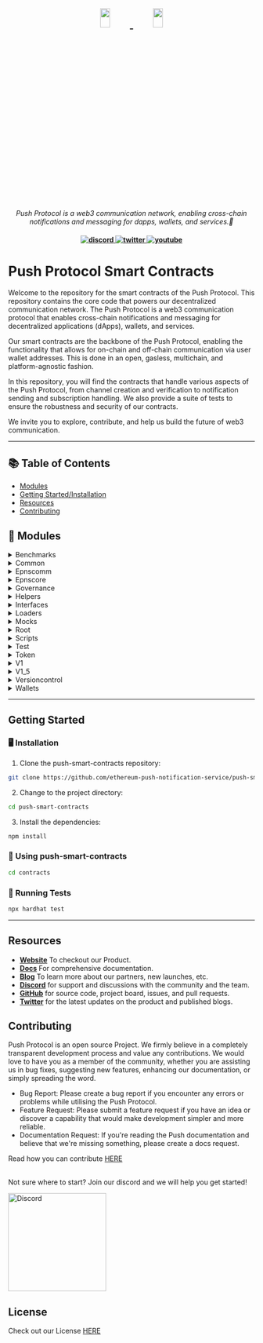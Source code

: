 <h1 align="center">
    <a href="https://push.org/#gh-light-mode-only">
    <img width='20%' height='10%' src="https://res.cloudinary.com/drdjegqln/image/upload/v1686227557/Push-Logo-Standard-Dark_xap7z5.png">
    </a>
    <a href="https://push.org/#gh-dark-mode-only">
    <img width='20%' height='10%' src="https://res.cloudinary.com/drdjegqln/image/upload/v1686227558/Push-Logo-Standard-White_dlvapc.png">
    </a>
</h1>

<p align="center">
  <i align="center">Push Protocol is a web3 communication network, enabling cross-chain notifications and messaging for dapps, wallets, and services.🚀</i>
</p>

<h4 align="center">

  <a href="https://discord.gg/pushprotocol">
    <img src="https://img.shields.io/badge/discord-7289da.svg?style=flat-square" alt="discord">
  </a>
  <a href="https://twitter.com/pushprotocol">
    <img src="https://img.shields.io/badge/twitter-18a1d6.svg?style=flat-square" alt="twitter">
  </a>
  <a href="https://www.youtube.com/@pushprotocol">
    <img src="https://img.shields.io/badge/youtube-d95652.svg?style=flat-square&" alt="youtube">
  </a>
</h4>

# Push Protocol Smart Contracts

Welcome to the repository for the smart contracts of the Push Protocol. This repository contains the core code that powers our decentralized communication network. The Push Protocol is a web3 communication protocol that enables cross-chain notifications and messaging for decentralized applications (dApps), wallets, and services.

Our smart contracts are the backbone of the Push Protocol, enabling the functionality that allows for on-chain and off-chain communication via user wallet addresses. This is done in an open, gasless, multichain, and platform-agnostic fashion.

In this repository, you will find the contracts that handle various aspects of the Push Protocol, from channel creation and verification to notification sending and subscription handling. We also provide a suite of tests to ensure the robustness and security of our contracts.

We invite you to explore, contribute, and help us build the future of web3 communication.



---

## 📚 Table of Contents
- [Modules](#-modules)
- [Getting Started/Installation](#getting-started)
- [Resources](#resources)
- [Contributing](#contributing)


## 🧩 Modules

<details closed><summary>Benchmarks</summary>

| File                         | Summary                                                                                                                                                                                                                                                                                                                                                                                                                                                                                                                   | Module                                       |
|:-----------------------------|:--------------------------------------------------------------------------------------------------------------------------------------------------------------------------------------------------------------------------------------------------------------------------------------------------------------------------------------------------------------------------------------------------------------------------------------------------------------------------------------------------------------------------|:---------------------------------------------|
| EPNSCoreV1.Benchmark.test.js | The code snippet initializes and runs benchmarks to test the functionality of the EPNS smart contract. The tests involve creating channels and adding whitelisted addresses. The contract is deployed using a proxy contract, with arguments passed via arrays and functions executed using the AsyncFunction constructor. The aim is to test the time taken for each function to execute. The benchmarks are run against three different versions of the contract, allowing for comparisons on changes in functionality. | test/benchmarks/EPNSCoreV1.Benchmark.test.js |

</details>

<details closed><summary>Common</summary>

| File             | Summary                                                                                                                                                                                                                                                                                                                                                                                                         | Module                       |
|:-----------------|:----------------------------------------------------------------------------------------------------------------------------------------------------------------------------------------------------------------------------------------------------------------------------------------------------------------------------------------------------------------------------------------------------------------|:-----------------------------|
| expect.js        | This code defines a Chai assertion library and uses it to test solidity code on the Ethereum blockchain through the Ethereum Waffle package. It exports the'expect' function for use in testing.                                                                                                                                                                                                                | test/common/expect.js        |
| fixtures.js      | The provided code snippet offers two fixtures-`epnsContractFixture` and `tokenFixture`-for testing smart contracts related to Ethereum Push Notification Service (EPNS). The `epnsContractFixture` returns several proxies and contracts required for EPNS, while `tokenFixture` returns a mock Dai contract. The code also defines several constants needed for the EPNS deployment and deployment parameters. | test/common/fixtures.js      |
| fixtures_temp.js | The provided code snippet consists of two async functions. The first function deploys an instance of an EPNS contract, along with several other contracts. The second function sets up a token fixture that includes a mock DAI token and the ADAI contract. These functions are exported for use in testing and development environments.                                                                      | test/common/fixtures_temp.js |

</details>

<details closed><summary>Epnscomm</summary>

| File                    | Summary                                                                                                                                                                                                                                                                                                                                                                                                                                                    | Module                                     |
|:------------------------|:-----------------------------------------------------------------------------------------------------------------------------------------------------------------------------------------------------------------------------------------------------------------------------------------------------------------------------------------------------------------------------------------------------------------------------------------------------------|:-------------------------------------------|
| EPNSCommV1.sol          | Error generating file summary. Exception: Client error '400 Bad Request' for url 'https://api.openai.com/v1/chat/completions'                                                                                                                                                                                                                                                                                                                              | contracts/EPNSComm/EPNSCommV1.sol          |
|                         | For more information check: https://httpstatuses.com/400                                                                                                                                                                                                                                                                                                                                                                                                   |                                            |
| EPNSCommStorageV1_5.sol | This Solidity code defines a contract for storing and managing user data in the Ethereum Push Notification Service (EPNS) protocol. It includes a User struct for organizing data about users and several mappings that track user and channel subscriptions. The contract also includes state variables for governance, user count, and more.                                                                                                             | contracts/EPNSComm/EPNSCommStorageV1_5.sol |
| EPNSCommAdmin.sol       | This code snippet is a Solidity contract that extends the ProxyAdmin contract from the OpenZeppelin library. Its main functionality is to serve as a proxy administrator for a smart contract system, allowing the updating and upgrading of contracts in the system, while maintaining the same deployment address and keeping the contract functionalities intact. The SPDX-License-Identifier is also included, specifying the open-source MIT license. | contracts/EPNSComm/EPNSCommAdmin.sol       |
| EPNSCommProxy.sol       | The provided Solidity contract is an implementation of a transparent upgradeable proxy using the OpenZeppelin library. It takes in parameters for the contract's logic, governance address, push-channel admin address, and chain name as part of its constructor function. Upon initialization, the contract transparently proxies its functionality, allowing future upgrades and modifications without breaking functionality or requiring migrations.  | contracts/EPNSComm/EPNSCommProxy.sol       |
| EPNSCommV1_5.sol        | Error generating file summary. Exception: Client error '400 Bad Request' for url 'https://api.openai.com/v1/chat/completions'                                                                                                                                                                                                                                                                                                                              | contracts/EPNSComm/EPNSCommV1_5.sol        |
|                         | For more information check: https://httpstatuses.com/400                                                                                                                                                                                                                                                                                                                                                                                                   |                                            |

</details>

<details closed><summary>Epnscore</summary>

| File                    | Summary                                                                                                                                                                                                                                                                                                                                                                                                                                                                                    | Module                                     |
|:------------------------|:-------------------------------------------------------------------------------------------------------------------------------------------------------------------------------------------------------------------------------------------------------------------------------------------------------------------------------------------------------------------------------------------------------------------------------------------------------------------------------------------|:-------------------------------------------|
| EPNSCoreV1.sol          | Error generating file summary. Exception: Client error '400 Bad Request' for url 'https://api.openai.com/v1/chat/completions'                                                                                                                                                                                                                                                                                                                                                              | contracts/EPNSCore/EPNSCoreV1.sol          |
|                         | For more information check: https://httpstatuses.com/400                                                                                                                                                                                                                                                                                                                                                                                                                                   |                                            |
| EPNSCoreProxy.sol       | The code defines a contract EPNSCoreProxy that extends the TransparentUpgradeableProxy to enable transparent and secure upgrades. It uses the constructor to set various parameters, such as logic contract, governance address, WETH and DAI addresses, and initialization parameters by encoding values using abi.encodeWithSignature().                                                                                                                                                 | contracts/EPNSCore/EPNSCoreProxy.sol       |
| EPNSCoreStorageV2.sol   | The provided code defines a contract called EPNSCoreStorageV2 that has three state variables. It defines two types of byte32 hash constants and mappings for nonces, channel update counters and rewards claimed by addresses for channel creation. It specifies the Solidity compiler version to be used as greater than or equal to 0.6.0 and less than 0.7.0.                                                                                                                           | contracts/EPNSCore/EPNSCoreStorageV2.sol   |
| EPNSCoreAdmin.sol       | The code defines a contract called EPNSCoreAdmin that imports "ProxyAdmin" from the "@openzeppelin/contracts/proxy/" package. The contract defines no behavior of its own and essentially acts as a forwarding service that allows an admin to upgrade other contacts via a proxy. It is licensed under MIT.                                                                                                                                                                               | contracts/EPNSCore/EPNSCoreAdmin.sol       |
| EPNSCoreV1_Temp.sol     | Error generating file summary. Exception: Client error '400 Bad Request' for url 'https://api.openai.com/v1/chat/completions'                                                                                                                                                                                                                                                                                                                                                              | contracts/EPNSCore/EPNSCoreV1_Temp.sol     |
|                         | For more information check: https://httpstatuses.com/400                                                                                                                                                                                                                                                                                                                                                                                                                                   |                                            |
| TempStorage.sol         | The provided code is for a Solidity smart contract called TempStorage, which serves as a temporary storage for channels whose poolContribution and weight have been updated. It uses a mapping data structure to keep track of updated channels and has two functions that allow users to check if a channel has been adjusted and to mark a channel as adjusted, respectively. The constructor function sets the Core_Address of the contract and requires that it be a non-zero address. | contracts/EPNSCore/TempStorage.sol         |
| EPNSCoreStorageV1_5.sol | This Solidity contract defines the storage layout for an Ethereum Push Notification Service (EPNS). It includes various enums, constants, mappings, and state variables to keep track of channels created by users, historical data, fair share ratios, fee calculations, and more.                                                                                                                                                                                                        | contracts/EPNSCore/EPNSCoreStorageV1_5.sol |
| EPNSCoreV1_5.sol        | Error generating file summary. Exception: Client error '400 Bad Request' for url 'https://api.openai.com/v1/chat/completions'                                                                                                                                                                                                                                                                                                                                                              | contracts/EPNSCore/EPNSCoreV1_5.sol        |
|                         | For more information check: https://httpstatuses.com/400                                                                                                                                                                                                                                                                                                                                                                                                                                   |                                            |

</details>

<details closed><summary>Governance</summary>

| File                        | Summary                                                                                                                                                                                                                                                                                                                                                                                                                                                                                                                                                                                                                                  | Module                                           |
|:----------------------------|:-----------------------------------------------------------------------------------------------------------------------------------------------------------------------------------------------------------------------------------------------------------------------------------------------------------------------------------------------------------------------------------------------------------------------------------------------------------------------------------------------------------------------------------------------------------------------------------------------------------------------------------------|:-------------------------------------------------|
| GovernorBravo.sol           | Error generating file summary. Exception: Client error '400 Bad Request' for url 'https://api.openai.com/v1/chat/completions'                                                                                                                                                                                                                                                                                                                                                                                                                                                                                                            | contracts/governance/GovernorBravo.sol           |
|                             | For more information check: https://httpstatuses.com/400                                                                                                                                                                                                                                                                                                                                                                                                                                                                                                                                                                                 |                                                  |
| VerzionedInitializable.sol  | The provided code snippet is a helper contract that supports initializer functions. It includes a modifier for use in the contract's initializer function, a function for returning the revision number of the contract, and a private function for detecting if a function is running in the constructor or not. It is based on the OpenZeppelin Initializable contract.                                                                                                                                                                                                                                                                | contracts/governance/VerzionedInitializable.sol  |
| Timelock.sol                | This code snippet may be used as a secure and safe library to perform arithmetic operations on unsigned integers in Solidity smart contracts. The code ensures that the more complex mathematical operations such as addition, subtraction, multiplication, division, and modular calculations do not exceed limits or the size of the uint data type. It also has built-in error management functions to provide detailed codes and logic errors messages for easier debugging. The remaining part of the code is smart-contract related, implementing a timelock module to set in places consistent custom ETH transactions schedules. | contracts/governance/Timelock.sol                |
| GovernorBravoInterfaces.sol | The given code implements the storage and events for the Governor Bravo contract, which is designed for decentralized governance using voting proposals. It includes functionalities for creating, voting, canceling, queuing, and executing proposals with various parameters such as a voting delay, voting period, and proposal threshold. The Timelock and EPNS contracts are a part of the implementation and facilitate time-based delays and token-based votes, respectively.                                                                                                                                                     | contracts/governance/GovernorBravoInterfaces.sol |
| EPNSBravoProxy.sol          | The code defines a Solidity contract named EPNSBravoProxy that inherits from TransparentUpgradeableProxy. It enables upgrades of contracts by storing the contract's address while launching an upgradeable version of it. The contract takes in several parameters upon implementation, which can change important factors, functionality and voting behavior of each upgrade.                                                                                                                                                                                                                                                          | contracts/governance/EPNSBravoProxy.sol          |

</details>

<details closed><summary>Helpers</summary>

| File     | Summary                                                                                                                       | Module           |
|:---------|:------------------------------------------------------------------------------------------------------------------------------|:-----------------|
| utils.js | Error generating file summary. Exception: Client error '400 Bad Request' for url 'https://api.openai.com/v1/chat/completions' | helpers/utils.js |
|          | For more information check: https://httpstatuses.com/400                                                                      |                  |

</details>

<details closed><summary>Interfaces</summary>

| File                              | Summary                                                                                                                                                                                                                                                                                                                                                                                                                                    | Module                                                 |
|:----------------------------------|:-------------------------------------------------------------------------------------------------------------------------------------------------------------------------------------------------------------------------------------------------------------------------------------------------------------------------------------------------------------------------------------------------------------------------------------------|:-------------------------------------------------------|
| IADai.sol                         | The code defines an interface for the IADai contract, demonstrating its key functions, which include redeeming the currency, returning user balances, returning user principal balances, and retrieving an interest redirection address associated with a given user. These functions allow the users to manage their funds effectively.                                                                                                   | contracts/interfaces/IADai.sol                         |
| IUniswapV2Router.sol              | The provided code is an interface for the popular decentralized exchange Uniswap's version 2 router contract. It outlines the function signature for swapping exact amounts of tokens for other tokens along a specified path, with a minimum output expected, and a deadline by which the transaction must occur. This interface allows integration with the Uniswap V2 Router for token swap functionality from other smart contracts.   | contracts/interfaces/IUniswapV2Router.sol              |
| IPUSH.sol                         | The provided code is an interface for an ERC20-like token contract called IPUSH. It defines four functions that can be implemented by the contract: born() returns the block number when the token was created, totalSupply() returns the total supply of the token, resetHolderWeight() resets the token holder's weight, and returnHolderUnits() returns the number of tokens held by an account at a particular block number.           | contracts/interfaces/IPUSH.sol                         |
| ILendingPool.sol                  | This code defines an interface ILendingPool, which outlines the functionalities of a lending pool smart contract. These functions include depositing, borrowing, repaying, and swapping interest rate mode, as well as getting information on reserves, reserve configurations, user account data, and user reserve data.                                                                                                                  | contracts/interfaces/ILendingPool.sol                  |
| ILendingPoolAddressesProvider.sol | The provided code snippet creates an interface for a lending pool platform. It provides two functions to retrieve the addresses of the lending pool's core and the lending pool itself. These functions allow external contracts to interact with the lending pool. The version of Solidity used must be greater than or equal to 0.6.0 and less than 0.7.0.                                                                               | contracts/interfaces/ILendingPoolAddressesProvider.sol |
| IEPNSCore.sol                     | This code snippet declares an interface in Solidity called "IEPNSCore". It doesn't contain any actual code or functionality, but rather acts as a definition that other contracts can use to interact with contracts that implement the functions and variables defined in this interface. It specifies that the contract implementing this interface should use a version of Solidity greater than or equal to 0.6.0 but less than 0.7.0. | contracts/interfaces/IEPNSCore.sol                     |
| IEPNSCommV1.sol                   | The provided code snippet defines an interface for the IEPNSCommV1 contract that includes two external functions. The first function, subscribeViaCore, allows a user to subscribe to a channel by passing in the channel and user addresses. The second function, unSubscribeViaCore, allows a user to unsubscribe from a previously subscribed channel by passing in the channel and user addresses.                                     | contracts/interfaces/IEPNSCommV1.sol                   |
| ITempStorage.sol                  | The provided code snippet defines an interface for a TempStorage contract that allows the Core Contract to flag channel addresses with complete adjustments as true using the function setChannelAdjusted. The function isChannelAdjusted returns the status of adjustment for a given channel address.                                                                                                                                    | contracts/interfaces/ITempStorage.sol                  |
| IERC1271.sol                      | The provided code snippet is an interface implementation of the ERC1271 standard signature validation method in Solidity. It defines a single function'isValidSignature' which accepts a hash and signature as input parameters and returns a magic value. This interface is intended to verify that a signature attachment in a digital certificate of smart contracts is associated with the correct data.                               | contracts/interfaces/IERC1271.sol                      |

</details>

<details closed><summary>Loaders</summary>

| File                   | Summary                                                                                                                                                                                                                                                                                                                                                                                                                                                                                                                                                                 | Module                         |
|:-----------------------|:------------------------------------------------------------------------------------------------------------------------------------------------------------------------------------------------------------------------------------------------------------------------------------------------------------------------------------------------------------------------------------------------------------------------------------------------------------------------------------------------------------------------------------------------------------------------|:-------------------------------|
| envVerifier.js         | This code exports a function that verifies and generates an environment file by checking for its presence, reading a version-controlled sample file, prompting the user with any variables not found in the environment file, and building the real environment file by appending real environment variable values entered by the user. The function returns null when the environment is verified or generated. The'chalk' package outputs pretty terminal messages, and the script has the option to fail or log on non-verification of environment variables.        | loaders/envVerifier.js         |
| versionVerifier.js     | This code snippet provides a set of functions to verify and upgrade a version of a configuration file, using properties of said file and verified parameters. The code reads a contract configuration file in json format and checks a version history. If there is a version upgrade, it makes necessary JSON changes to double-check the data, overwriting parameters read previously, thus keeping errors at bay. The file mostly relies on third-party of close source modules and deals extensively with monitoring and reporting errors generated in the process. | loaders/versionVerifier.js     |
| tokenAmountVerifier.js | This code snippet exports a function "verifyTokensAmount", which uses the "DISTRIBUTION_INFO" constant to calculate the total distributed token amount and verify if it matches the expected total. The function achieves this by recursively iterating over the "DISTRIBUTION_INFO" object and returns an error and exits the process if the total amount is incorrect. The code utilises the "chalk" library for formatting output to the console.                                                                                                                    | loaders/tokenAmountVerifier.js |

</details>

<details closed><summary>Mocks</summary>

| File                     | Summary                                                                                                                                                                                                                                                                                                                                                                                                                                                                                         | Module                                   |
|:-------------------------|:------------------------------------------------------------------------------------------------------------------------------------------------------------------------------------------------------------------------------------------------------------------------------------------------------------------------------------------------------------------------------------------------------------------------------------------------------------------------------------------------|:-----------------------------------------|
| IUniswapV2RouterMock.sol | The provided code snippet is a Solidity interface for the UniswapV2RouterMock contract. It defines two function signatures: swapExactTokensForTokens for swapping tokens and getAmountsOut for calculating the expected output amounts when swapping tokens. The provided interface acts as a blueprint for any contract implementing the UniswapV2RouterMock interface, allowing them to interact with other contracts that require this functionality.                                        | contracts/mocks/IUniswapV2RouterMock.sol |
| MockERC1271.sol          | The provided code defines the "SignatureVerifier" contract, which verifies whether a given signature is valid for a specified hash corresponding to the contract's owner address. The contract uses the openzeppelin ECDSA library and supports the ERC1271 standard for signature validation. The "supportsStaticCall" function checks whether a given method ID belongs to the ERC1271 interface, while the "isValidSignature" function verifies if the signature matches the expected owner. | contracts/mocks/MockERC1271.sol          |
| MockDai.sol              | The code provides a smart contract that allows for the minting of ERC20 tokens and is used as a mock version of DAI stablecoin. The `MintableERC20` abstract contract, derived from `ERC20`, enables tokens to be minted and the `MockDAI` contract inherits from it with the name "DAI" and ticker "DAI". This contract could be used in place of real DAI tokens for testing and development of decentralized applications.                                                                   | contracts/mocks/MockDai.sol              |

</details>

<details closed><summary>Root</summary>

| File              | Summary                                                                                                                                                                                                                                                                                                                                                                                                                      | Module            |
|:------------------|:-----------------------------------------------------------------------------------------------------------------------------------------------------------------------------------------------------------------------------------------------------------------------------------------------------------------------------------------------------------------------------------------------------------------------------|:------------------|
| hardhat.config.js | The provided code snippet defines default networks and loads required libraries in a Hardhat environment for Ethereum smart contract development. It includes tasks to generate a mnemonic, get account information and balance, and send ETH. The environment can be configured for various blockchain networks including mainnet, testnet and local networks. It also includes an Etherscan API key for code verification. | hardhat.config.js |
| license-v1        | The provided code snippet is the license text for the Business Source License 1.1. The license gives the right to copy, modify, create derivative works, and redistribute the Push Protocol, subject to certain conditions and limitations. It includes terms regarding a Change License and specifies covenants required by the Licensor.                                                                                   | license-v1        |
| app.js            | This code snippet uses the chalk library to display a completion message and prompt for the user to run a command. Additionally, it loads an environment verifier module and awaits its execution before displaying the messages.                                                                                                                                                                                            | app.js            |

</details>

<details closed><summary>Scripts</summary>

| File                         | Summary                                                                                                                                                                                                                                                                                                                                                                                                                                                                                                     | Module                               |
|:-----------------------------|:------------------------------------------------------------------------------------------------------------------------------------------------------------------------------------------------------------------------------------------------------------------------------------------------------------------------------------------------------------------------------------------------------------------------------------------------------------------------------------------------------------|:-------------------------------------|
| 1_deployEPNSCoreV1.js        | The provided code snippet imports various dependencies and defines helper functions for deploying and verifying contracts. It also defines the `main` function, which runs version checks, deploys contracts, verifies contracts, and upgrades the version. The `setupAllContracts` function handles the deployment of various contracts and returns the list of deployed contracts.                                                                                                                        | scripts/1_deployEPNSCoreV1.js        |
| 1_5_deployEPNSCoreV1_5.js    | The code is a Node.js script that uses the Hardhat framework to deploy and upgrade Ethereum smart contracts. It requires other modules such as `fs` and `chalk` and includes helper functions such as `deployContract()` and `verifyAllContracts()`. The `main()` function deploys, verifies, and upgrades multiple contracts and conducts version control checks.                                                                                                                                          | scripts/1_5_deployEPNSCoreV1_5.js    |
| 4_deployEPNSCommV2.js        | The code snippet deploys, verifies and upgrades Ethereum smart contracts using Hardhat framework. It imports several modules such as fs and chalk, and utilizes a versionVerifier to verify version control, an upgradeVersion function to upgrade versions of contracts, and various utils functions. Using ethers, it deploys a specific smart contract and a factory class generates contact instances, which are then upgraded to run via ethers.                                                       | scripts/4_deployEPNSCommV2.js        |
| 0_deploySample.js            | The code checks and upgrades a version, deploys all necessary contracts, and verifies them. It imports required modules and calls related functions. EPNS contracts are deployed based on arguments passed, upgraded and subsequently verified. Finally, a'process exit' command is run to terminate the functions of the code.                                                                                                                                                                             | scripts/0_deploySample.js            |
| 2_5_deployEPNSCommV1_5.js    | This code snippet deploys and upgrades smart contracts using Hardhat. It includes a version check, contract deployment, verification, and version upgrade. It also utilizes helper functions to assist with deployment, including the ability to dynamically deploy contracts using arguments files. The code utilizes chalk for logging and reporting purposes.                                                                                                                                            | scripts/2_5_deployEPNSCommV1_5.js    |
| 6_deployEPNSCommV3.js        | The code defines an async function, `main()`, that deploys and verifies contracts, upgrades their version, and completes a version check. It uses various functions and modules, including `fs`, `chalk`, and the `hardhat` module's `config` and `ethers` objects. Additionally, it calls `setupAllContracts()` to handle deployment specifics and receives `deployedContracts` as an array of contracts. The main() function is an entry point that runs when the larger application or script is called. | scripts/6_deployEPNSCommV3.js        |
| 2_deployEPNSCommV1.js        | The code defines the main function that deploys multiple smart contracts using the Hardhat framework with support for the version control of each contract, and upgrades them for the Ethereum blockchain ecosystem. The function also handles the verification of each contract's deployment through the verificationAllContracts function. The deployed contract details are logged onto the console using Chalk for easy readability.                                                                    | scripts/2_deployEPNSCommV1.js        |
| 7_polygonDeployEPNSCommV1.js | This code sets up and deploys smart contracts for the EPNS communication protocol using Hardhat. It uses version control, deploys the contracts and verifies the deployment, and upgrades the version after deployment. The `setupAllContracts` function deploys the contracts specified in its parameters and returns their addresses.                                                                                                                                                                     | scripts/7_polygonDeployEPNSCommV1.js |
| 5_deployEPNSCoreV3.js        | The code creates a script that first checks the version of the contracts being used for decentralized operation, then deploys and verifies them if they are valid. The script then upgrades the contracts' versions if needed, using Hardhat and Fastify as development platforms where serverless functions can be run without using servers. Finally, the script logs the results of each stage of the deployment and version control process.                                                            | scripts/5_deployEPNSCoreV3.js        |
| 3_deployEPNSCoreV2.js        | This code snippet deploys, verifies, and upgrades smart contracts on Ethereum using the Hardhat framework. It also has functions for contract version verification, reading from argument files, and printing colored console logs. The main() function calls the setupAllContracts() function, which deploys smart contracts and returns their addresses. It then upgrades the EPNSCoreV2 contract and aborts or succeeds the process based on the result of the promises returned.                        | scripts/3_deployEPNSCoreV2.js        |
| temp_deployEPNSCoreV1_5.js   | The code sets up a system for upgrading contracts via utilizing the Hardhat development environment and `ethers.js` package. It deploys contracts, verifies their deployment and upgrades the existing contract version with the latest version. The version upgrade function listens in to the EPNSEventsManager contract and mirrors emissions from an old contract to a new one.                                                                                                                         | scripts/temp_deployEPNSCoreV1_5.js   |
| 8_polygonDeployEPNSCommV2.js | The code uses NodeJS and Hardhat to deploy contracts, verify them, and upgrade versions. It imports external modules such as FS (File System) and Chalk (Terminal Styling). The `setupAllContracts` function deploys specific contracts, upgrades them and returns those that were deployed. Overall, `main` controls the execution order and prints logs using Chalk to show the user what is happening.                                                                                                   | scripts/8_polygonDeployEPNSCommV2.js |

</details>

<details closed><summary>Test</summary>

| File    | Summary                                                                                                                                                                                                                                                                                                                                                                                                                     | Module       |
|:--------|:----------------------------------------------------------------------------------------------------------------------------------------------------------------------------------------------------------------------------------------------------------------------------------------------------------------------------------------------------------------------------------------------------------------------------|:-------------|
| time.js | This code snippet provides various functions for interacting with the Ganache network, including advancing the block, increasing time, and retrieving block data. The code utilizes the BN.js library for handling big numbers and the ethers.js library for interacting with the Ethereum network. The duration object also provides a convenient way to convert time periods into seconds for use in the other functions. | test/time.js |

</details>

<details closed><summary>Token</summary>

| File      | Summary                                                                                                                                                                                                              | Module                    |
|:----------|:---------------------------------------------------------------------------------------------------------------------------------------------------------------------------------------------------------------------|:--------------------------|
| EPNS.sol  | Error generating file summary. Exception: Client error '400 Bad Request' for url 'https://api.openai.com/v1/chat/completions'                                                                                        | contracts/token/EPNS.sol  |
|           | For more information check: https://httpstatuses.com/400                                                                                                                                                             |                           |
| EPNS.args | The provided code snippet is an array containing a string of hex code which represents a Ethereum address on the blockchain network. This is a basic storage structure used to write the address on smart contracts. | contracts/token/EPNS.args |

</details>

<details closed><summary>V1</summary>

| File                                  | Summary                                                                                                                                                                                                                                                                                                                                                                                                                                                                                    | Module                                        |
|:--------------------------------------|:-------------------------------------------------------------------------------------------------------------------------------------------------------------------------------------------------------------------------------------------------------------------------------------------------------------------------------------------------------------------------------------------------------------------------------------------------------------------------------------------|:----------------------------------------------|
| EPNSCommV1.MigrateSubscribers.js      | The provided code implements a smart contract protocol for EPNS COMMUNICATOR. It includes various functionalities such as migratory subscription data testing, setting up contract addresses, processing migrations, and using formatted APIs for blockchains. The code has detailed descriptions of various functions it supports such as addUser, subscribe data migration, and state variable updates.                                                                                  | test/v1/EPNSCommV1.MigrateSubscribers.js      |
| EPNSCoreV1.ChannelActivationCycles.js | Error generating file summary. Exception: Client error '400 Bad Request' for url 'https://api.openai.com/v1/chat/completions'                                                                                                                                                                                                                                                                                                                                                              | test/v1/EPNSCoreV1.ChannelActivationCycles.js |
|                                       | For more information check: https://httpstatuses.com/400                                                                                                                                                                                                                                                                                                                                                                                                                                   |                                               |
| EPNSCommV1.SendNotifs.js              | The code snippet sets up a testing environment for the EPNS COMMUNICATOR Protocol including importing dependencies and defining contracts properties. The code also runs tests on the send notification function checking that notifications are properly sent to recipients and rejected if invalid channels, recipients or delegates; the tests also emit event logs to verify proper logic execution.                                                                                   | test/v1/EPNSCommV1.SendNotifs.js              |
| EPNSCommV1.Subscribers.js             | Error generating file summary. Exception: Client error '400 Bad Request' for url 'https://api.openai.com/v1/chat/completions'                                                                                                                                                                                                                                                                                                                                                              | test/v1/EPNSCommV1.Subscribers.js             |
|                                       | For more information check: https://httpstatuses.com/400                                                                                                                                                                                                                                                                                                                                                                                                                                   |                                               |
| EPNSCoreV1.Basic.js                   | The code snippet provides several functionalities for testing the EPNS Core Protocol, including defining various constants, initializing contracts and signers, and testing the basics of the core and communicator protocols. It also uses external packages like Chai and Ethereum-waffle for testing, and custom helper functions for calculations. The code primarily focuses on testing channel-related functions.                                                                    | test/v1/EPNSCoreV1.Basic.js                   |
| EPNSCoreV1.ChannelCreation.js         | Error generating file summary. Exception: Client error '400 Bad Request' for url 'https://api.openai.com/v1/chat/completions'                                                                                                                                                                                                                                                                                                                                                              | test/v1/EPNSCoreV1.ChannelCreation.js         |
|                                       | For more information check: https://httpstatuses.com/400                                                                                                                                                                                                                                                                                                                                                                                                                                   |                                               |
| EPNSCoreV1.readjustFSFunction.js      | Error generating file summary. Exception: Client error '400 Bad Request' for url 'https://api.openai.com/v1/chat/completions'                                                                                                                                                                                                                                                                                                                                                              | test/v1/EPNSCoreV1.readjustFSFunction.js      |
|                                       | For more information check: https://httpstatuses.com/400                                                                                                                                                                                                                                                                                                                                                                                                                                   |                                               |
| EPNSCoreV1.ChannelCreationForAdmin.js | The provided code snippet tests functions for the EPNS Core Protocol, a smart contract system that facilitates communication between Ethereum applications and their users. The tests cover the creation of channels for the push channel admin and EPNS alerter, interactions between the EPNS Core and EPNS Communicator contracts, and ensuring that certain functions can only be called by authorized parties. The tests use Solidity, Chai, and the Hardhat development environment. | test/v1/EPNSCoreV1.ChannelCreationForAdmin.js |
| EPNSCoreV1.MigrateChannels.js         | Error generating file summary. Exception: Client error '400 Bad Request' for url 'https://api.openai.com/v1/chat/completions'                                                                                                                                                                                                                                                                                                                                                              | test/v1/EPNSCoreV1.MigrateChannels.js         |
|                                       | For more information check: https://httpstatuses.com/400                                                                                                                                                                                                                                                                                                                                                                                                                                   |                                               |
| EPNSCoreV1.ChannelVerification.js     | Error generating file summary. Exception: Client error '400 Bad Request' for url 'https://api.openai.com/v1/chat/completions'                                                                                                                                                                                                                                                                                                                                                              | test/v1/EPNSCoreV1.ChannelVerification.js     |
|                                       | For more information check: https://httpstatuses.com/400                                                                                                                                                                                                                                                                                                                                                                                                                                   |                                               |

</details>

<details closed><summary>V1_5</summary>

| File                                           | Summary                                                                                                                                                                                                                                                                                                                                                                                                                                                                                                                                                             | Module                                                   |
|:-----------------------------------------------|:--------------------------------------------------------------------------------------------------------------------------------------------------------------------------------------------------------------------------------------------------------------------------------------------------------------------------------------------------------------------------------------------------------------------------------------------------------------------------------------------------------------------------------------------------------------------|:---------------------------------------------------------|
| EPNSCommV1_5_SendNotification.test.js          | The provided code snippet is a test suite for the EPNS Comm V1_5 Protocol, which involves sending notifications through the EPNS Core system. The tests cover a range of scenarios, including sending notifications to oneself, setting up a channel and adding delegates, and checking that notifications are sent only to approved recipients. The code uses packages such as ethers and waffle for development and testing purposes.                                                                                                                             | test/v1_5/EPNSCommV1_5_SendNotification.test.js          |
| EPNSCoreV1_Temp.AdjustPoolContribution.test.js | Error generating file summary. Exception: Client error '400 Bad Request' for url 'https://api.openai.com/v1/chat/completions'                                                                                                                                                                                                                                                                                                                                                                                                                                       | test/v1_5/EPNSCoreV1_Temp.AdjustPoolContribution.test.js |
|                                                | For more information check: https://httpstatuses.com/400                                                                                                                                                                                                                                                                                                                                                                                                                                                                                                            |                                                          |
| EPNSCoreV1_5.UpdateChannelMeta.test.js         | The code snippet includes unit tests for the EPNS CoreV2 Protocol. The tests focus on the functionality to create and update channels. Various checks have been implemented, such as contract pauseability, the validity of channel owner, minimum funds requirement, and the ability to charge dynamically up to accept certain payment amounts. Testing for correct state transitions and event emission are also undertaken.                                                                                                                                     | test/v1_5/EPNSCoreV1_5.UpdateChannelMeta.test.js         |
| EPNSCoreV1_Temp.Swap.test.js                   | The code snippet tests the functionality of swapping aDai tokens for PUSH tokens in the EPNS (Ethereum Push Notification Service) smart contract. The test cases check for the correct swap values, pausing of contract during the swap, correct admin authorization, and updating of CHANNEL_POOL_FUNDS. The code also imports various modules and sets variables for the transactions.                                                                                                                                                                            | test/v1_5/EPNSCoreV1_Temp.Swap.test.js                   |
| EPNSCoreV1_5.TimeBoundChannel.test.js          | Error generating file summary. Exception: Client error '400 Bad Request' for url 'https://api.openai.com/v1/chat/completions'                                                                                                                                                                                                                                                                                                                                                                                                                                       | test/v1_5/EPNSCoreV1_5.TimeBoundChannel.test.js          |
|                                                | For more information check: https://httpstatuses.com/400                                                                                                                                                                                                                                                                                                                                                                                                                                                                                                            |                                                          |
| EPNSCoreV1_5.Pausability.test.js               | The code snippet imports necessary modules and fixtures, defines and executes a series of tests on the EPNS Core protocol's channel creation functionalities and checks for reverts and correct executions. These include reverting on activation of an already active channel, executing only via governance during pausing and unpausing, should block certain functionalities when paused, and the functionality of activating a deactivated channel. Finally, it ensures that subscriptions and funds have been credited and updates state variables correctly. | test/v1_5/EPNSCoreV1_5.Pausability.test.js               |
| EPNSCoreV1_5.ChannelCreationPush.test.js       | The provided code is a test suite for the EPNS CoreV2 protocol which verifies the correctness of its functionalities such as creating a new channel, updating state variables, depositing fees, subscribing to channels, and emitting relevant events. The tests cover both failure and success cases, providing insight into the behavior of the protocol in different scenarios.                                                                                                                                                                                  | test/v1_5/EPNSCoreV1_5.ChannelCreationPush.test.js       |
| EPNSCommV1_5_SubscribeBySig.test.js            | Error generating file summary. Exception: Client error '400 Bad Request' for url 'https://api.openai.com/v1/chat/completions'                                                                                                                                                                                                                                                                                                                                                                                                                                       | test/v1_5/EPNSCommV1_5_SubscribeBySig.test.js            |
|                                                | For more information check: https://httpstatuses.com/400                                                                                                                                                                                                                                                                                                                                                                                                                                                                                                            |                                                          |
| EPNSCoreV1_5.OwnershipTransfer.test.js         | This code snippet tests various functionalities related to channel ownership transfer in the EPNS CoreV2 Protocol. The tests include checking validity of the caller, testing when the contract is not paused, updating protocol pool fees accurately on ownership transfer, transferring all Channel details to new Channel, emitting events correctly, etc. It also includes tests to ensure that channel owners can't transfer ownership of any other channel or transfer ownership to an already existing channel.                                              | test/v1_5/EPNSCoreV1_5.OwnershipTransfer.test.js         |
| EPNSCommV1_5_SendNotificationFromSig.test.js   | The code snippet is a test suite for the EIP 1271 and 712 Support functionality of the EPNS Comm V1_5 Protocol. It includes tests for sending channel notification using different types of signatures, delegation, and signature replay/expiry. The code uses Hardhat, Ether.js, and Waffle frameworks to run the tests.                                                                                                                                                                                                                                           | test/v1_5/EPNSCommV1_5_SendNotificationFromSig.test.js   |
| EPNSCoreV1_5.ChannelStateCycle.test.js         | Error generating file summary. Exception: Client error '400 Bad Request' for url 'https://api.openai.com/v1/chat/completions'                                                                                                                                                                                                                                                                                                                                                                                                                                       | test/v1_5/EPNSCoreV1_5.ChannelStateCycle.test.js         |
|                                                | For more information check: https://httpstatuses.com/400                                                                                                                                                                                                                                                                                                                                                                                                                                                                                                            |                                                          |

</details>

<details closed><summary>Versioncontrol</summary>

| File                                | Summary                                                                                                                                                                                                                                                                                                                                                                                                                                                         | Module                                                     |
|:------------------------------------|:----------------------------------------------------------------------------------------------------------------------------------------------------------------------------------------------------------------------------------------------------------------------------------------------------------------------------------------------------------------------------------------------------------------------------------------------------------------|:-----------------------------------------------------------|
| 7_polygonDeployEPNSCommV1.config.js | The code snippet defines an object'deploy' containing a'network' property which stores details of different networks along with the version number. The object also contains an'args' property which is initialized to have the value of null for the'chainName' key. Finally, the object'deploy' is exported and made available for use in other modules.                                                                                                      | scripts/versioncontrol/7_polygonDeployEPNSCommV1.config.js |
| 2_deployEPNSCommV1.config.js        | The provided code snippet defines a JavaScript object called "deploy" which contains sub-objects for various networks and a property for arguments. Each network object has a "version" property with a value of 1. The "deploy" object is exported.                                                                                                                                                                                                            | scripts/versioncontrol/2_deployEPNSCommV1.config.js        |
| 5_deployEPNSCoreV3.config.js        | The provided code snippet is a JavaScript object named "deploy" which contains versions for different networks such as mainnet, goerli, polygon, and others, with each version set to 1. It also contains arguments, such as an attribute for a proxy address and one for an admin code. Finally, the entire object is exported as a module called "deploy".                                                                                                    | scripts/versioncontrol/5_deployEPNSCoreV3.config.js        |
| 1_deployEPNSCoreV1.config.js        | The provided code snippet contains a JavaScript object called "deploy" that contains network configurations for various blockchain networks and deployment arguments for a smart contract. The networks include mainnet, Goerli, Polygon, Binance Smart Chain, Arbitrum, Optimism, Hardhat, and localhost, each with a version number of 1. The deployment arguments include addresses for various tokens, a Uniswap router, Aave lending, and a referral code. | scripts/versioncontrol/1_deployEPNSCoreV1.config.js        |
| 3_deployEPNSCoreV2.config.js        | The provided code snippet exports an object that includes network configuration for various blockchain networks, such as mainnet and testnet. It also includes deployment arguments for an EPNS smart contract. The version for all networks is set at 1.                                                                                                                                                                                                       | scripts/versioncontrol/3_deployEPNSCoreV2.config.js        |
| 6_deployEPNSCommV3.config.js        | The code defines a deploy object that contains the versions of different networks. The object also includes args for the stated epnsCommAdmin and epnsProxyAddress addresses. The code is exported under the name "deploy".                                                                                                                                                                                                                                     | scripts/versioncontrol/6_deployEPNSCommV3.config.js        |
| 2_5_deployEPNSCommV1_5.config.js    | The provided code snippet defines a JavaScript object named "deploy", which contains network and args properties. The network property has nested objects for various Ethereum testnets and mainnets, each with a version number, whereas the args property includes two null values for epnsProxyAddress and epnsCommAdmin. The exports statement at the end makes the deploy object available for use in other files.                                         | scripts/versioncontrol/2_5_deployEPNSCommV1_5.config.js    |
| temp_deployEPNSCoreV1_5.config.js   | The provided code snippet defines a deploy object that consists of a list of networks and their corresponding version numbers, along with two arguments required for the deployment process. The object is then exported.                                                                                                                                                                                                                                       | scripts/versioncontrol/temp_deployEPNSCoreV1_5.config.js   |
| 1_5_deployEPNSCoreV1_5.config.js    | The provided code snippet exports an object "deploy" with two keys: "network" and "args". The "network" key includes versions of 11 different networks such as mainnet, goerli, and hardhat-with their respective initialized version. The "args" key contains two null values intended to refer to Epns proxy addresses.                                                                                                                                       | scripts/versioncontrol/1_5_deployEPNSCoreV1_5.config.js    |
| 4_deployEPNSCommV2.config.js        | The provided code snippet is defining an object called "deploy" which contains network-specific information for various blockchains along with arguments related to deployment. It includes version 1 deployments for Ethereum networks such as mainnet, goerli, polygon as well as optimistic rollup networks, Binance Smart Chain, and generic environments such as localhost and hardhat. The "args" keys are currently set to null.                         | scripts/versioncontrol/4_deployEPNSCommV2.config.js        |
| 8_polygonDeployEPNSCommV2.config.js | The provided code defines a deployment configuration object with different versions for various networks such as mainnet, goerli, polygon, etc and arguments like epnsProxyAddress and epnsCommAdmin. The code exports the deployment configuration object.                                                                                                                                                                                                     | scripts/versioncontrol/8_polygonDeployEPNSCommV2.config.js |
| 0_deploySample.config.js            | The provided code contains an object called `deploy`, which has different network configurations and arguments for deployment. Each network has a `version` property set to 1, and there is an `args` property with a `mock` value of `'null'`. The `deploy` object is being exported using `exports.deploy`.                                                                                                                                                   | scripts/versioncontrol/0_deploySample.config.js            |

</details>

<details closed><summary>Wallets</summary>

| File      | Summary                                                                                                                                                                                                                                                                                    | Module            |
|:----------|:-------------------------------------------------------------------------------------------------------------------------------------------------------------------------------------------------------------------------------------------------------------------------------------------|:------------------|
| !noremove | The code snippet quizzes the user by asking a set of multiple-choice questions. It allows the user to select one of four possible answers by typing out the corresponding letter (A, B, C, or D). After all questions have been answered, the user's results are tallied up and displayed. | wallets/!noremove |

</details>

---

## Getting Started


### 🖥 Installation

1. Clone the push-smart-contracts repository:
```sh
git clone https://github.com/ethereum-push-notification-service/push-smart-contracts
```

2. Change to the project directory:
```sh
cd push-smart-contracts
```

3. Install the dependencies:
```sh
npm install
```

### 🤖 Using push-smart-contracts

```sh
cd contracts
```

### 🧪 Running Tests
```sh
npx hardhat test
```

---

## Resources
- **[Website](https://push.org)** To checkout our Product.
- **[Docs](https://docs.push.org/developers/)** For comprehensive documentation.
- **[Blog](https://medium.com/push-protocol)** To learn more about our partners, new launches, etc.
- **[Discord](discord.gg/pushprotocol)** for support and discussions with the community and the team.
- **[GitHub](https://github.com/ethereum-push-notification-service)** for source code, project board, issues, and pull requests.
- **[Twitter](https://twitter.com/pushprotocol)** for the latest updates on the product and published blogs.


## Contributing

Push Protocol is an open source Project. We firmly believe in a completely transparent development process and value any contributions. We would love to have you as a member of the community, whether you are assisting us in bug fixes, suggesting new features, enhancing our documentation, or simply spreading the word. 

- Bug Report: Please create a bug report if you encounter any errors or problems while utilising the Push Protocol.
- Feature Request: Please submit a feature request if you have an idea or discover a capability that would make development simpler and more reliable.
- Documentation Request: If you're reading the Push documentation and believe that we're missing something, please create a docs request.


Read how you can contribute <a href="https://github.com/ethereum-push-notification-service/push-sdk/blob/main/contributing.md">HERE</a>

<br />
Not sure where to start? Join our discord and we will help you get started!

<a href="discord.gg/pushprotocol" title="Join Our Community"><img src="https://www.freepnglogos.com/uploads/discord-logo-png/playerunknown-battlegrounds-bgparty-15.png" width="200" alt="Discord" /></a>

## License
Check out our License <a href='https://github.com/ethereum-push-notification-service/push-sdk/blob/main/license-v1.md'>HERE </a>



